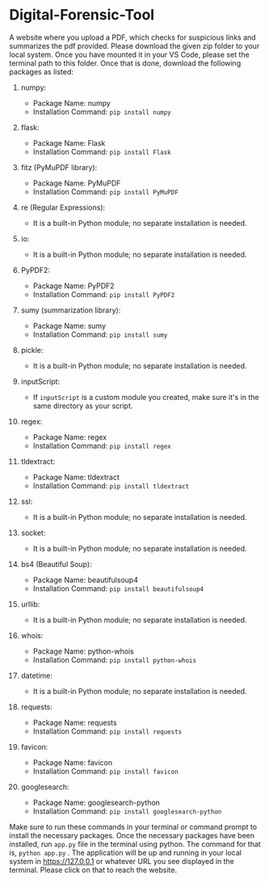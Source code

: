 # Digital-Forensic-Tool
A website where you upload a PDF, which checks for suspicious links and summarizes the pdf provided.
Please download the given zip folder to your local system. Once you have mounted it in your VS Code, please set the terminal path to this folder. Once that is done, download the following packages as listed:

1. numpy:
   - Package Name: numpy
   - Installation Command: `pip install numpy`

2. flask:
   - Package Name: Flask
   - Installation Command: `pip install Flask`

3. fitz (PyMuPDF library):
   - Package Name: PyMuPDF
   - Installation Command: `pip install PyMuPDF`

4. re (Regular Expressions):
   - It is a built-in Python module; no separate installation is needed.

5. io:
   - It is a built-in Python module; no separate installation is needed.

6. PyPDF2:
   - Package Name: PyPDF2
   - Installation Command: `pip install PyPDF2`

7. sumy (summarization library):
   - Package Name: sumy
   - Installation Command: `pip install sumy`

8. pickle:
   - It is a built-in Python module; no separate installation is needed.

9. inputScript:
   - If `inputScript` is a custom module you created, make sure it's in the same directory as your script.

10. regex:
    - Package Name: regex
    - Installation Command: `pip install regex`

11. tldextract:
    - Package Name: tldextract
    - Installation Command: `pip install tldextract`

12. ssl:
    - It is a built-in Python module; no separate installation is needed.

13. socket:
    - It is a built-in Python module; no separate installation is needed.

14. bs4 (Beautiful Soup):
    - Package Name: beautifulsoup4
    - Installation Command: `pip install beautifulsoup4`

15. urllib:
    - It is a built-in Python module; no separate installation is needed.

16. whois:
    - Package Name: python-whois
    - Installation Command: `pip install python-whois`

17. datetime:
    - It is a built-in Python module; no separate installation is needed.

18. requests:
    - Package Name: requests
    - Installation Command: `pip install requests`

19. favicon:
    - Package Name: favicon
    - Installation Command: `pip install favicon`

20. googlesearch:
    - Package Name: googlesearch-python
    - Installation Command: `pip install googlesearch-python`

Make sure to run these commands in your terminal or command prompt to install the necessary packages.
Once the necessary packages have been installed, run `app.py` file in the terminal using python. The command for that is, `python app.py` . 
The application will be up and running in your local system in https://127.0.0.1 or whatever URL you see displayed in the terminal. Please click on that to reach the website.
